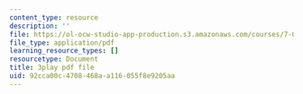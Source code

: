 ```yaml
---
content_type: resource
description: ''
file: https://ol-ocw-studio-app-production.s3.amazonaws.com/courses/7-016-introductory-biology-fall-2018/92cca00c4708468aa116055f8e9205aa_6rOvXGoXoJc.pdf
file_type: application/pdf
learning_resource_types: []
resourcetype: Document
title: 3play pdf file
uid: 92cca00c-4708-468a-a116-055f8e9205aa
---
```

